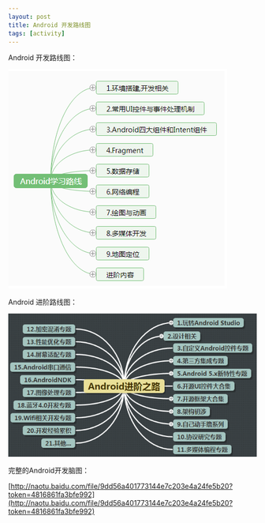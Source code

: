 ```yaml
---
layout: post
title: Android 开发路线图
tags: [activity]
---
```



Android 开发路线图：

![Android开发路线图](/public/images/2016-09-01/20160901android-naotu.png)

Android 进阶路线图：

![Android 进阶路线图](/public/images/2016-09-01/8045128920160901.jpg)

完整的Android开发脑图：

[http://naotu.baidu.com/file/9dd56a401773144e7c203e4a24fe5b20?token=4816861fa3bfe992](http://naotu.baidu.com/file/9dd56a401773144e7c203e4a24fe5b20?token=4816861fa3bfe992)